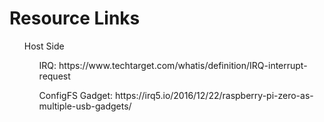 # Resource Links
<ul> Host Side
  <ul>IRQ: https://www.techtarget.com/whatis/definition/IRQ-interrupt-request </ul>
  <ul>ConfigFS Gadget: https://irq5.io/2016/12/22/raspberry-pi-zero-as-multiple-usb-gadgets/</ul>
  <ul></ul>
  <ul></ul>
  <ul></ul>
  <ul></ul>
</ul>
